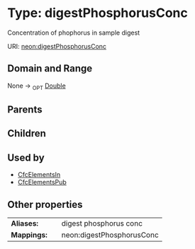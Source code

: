 
# Type: digestPhosphorusConc


Concentration of phophorus in sample digest

URI: [neon:digestPhosphorusConc](https://data.neonscience.org/digestPhosphorusConc)


## Domain and Range

None ->  <sub>OPT</sub> [Double](types/Double.md)

## Parents


## Children


## Used by

 * [CfcElementsIn](CfcElementsIn.md)
 * [CfcElementsPub](CfcElementsPub.md)

## Other properties

|  |  |  |
| --- | --- | --- |
| **Aliases:** | | digest phosphorus conc |
| **Mappings:** | | neon:digestPhosphorusConc |

